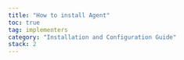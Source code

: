 ```yaml
---
title: "How to install Agent"
toc: true
tag: implementers
category: "Installation and Configuration Guide"
stack: 2
---
```

